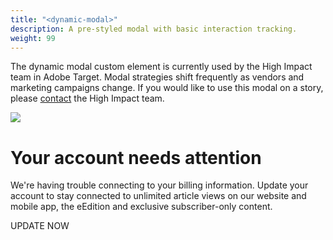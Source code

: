 ```yaml
---
title: "<dynamic-modal>"
description: A pre-styled modal with basic interaction tracking.
weight: 99
---
```


<script async type="module" src="/labs/dynamic-modal.js"></script>

The dynamic modal custom element is currently used by the High Impact team in Adobe Target. Modal strategies shift frequently as vendors and marketing campaigns change. If you would like to use this modal on a story, please [contact](mailto:jpilgreen@mcclatchy.com) the High Impact team.

<div>
  <dynamic-modal>
    <img slot="image" src="https://media.mcclatchy.com/target/assets/cc-decline-modal-laptop.png">
    <h1>Your account needs attention</h1>
    <p class="summary">We're having trouble connecting to your billing information. Update your account to stay connected to unlimited article views on our website and mobile app, the eEdition and exclusive subscriber-only content.</p>
    <a class="button big" data-interaction="Update">UPDATE NOW</a>
  </dynamic-modal>
</div>
